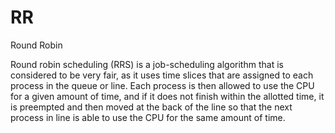 # RR

Round Robin

Round robin scheduling (RRS) is a job-scheduling algorithm that is considered to be very fair, as it uses time slices that are assigned to each process in the queue or line. Each process is then allowed to use the CPU for a given amount of time, and if it does not finish within the allotted time, it is preempted and then moved at the back of the line so that the next process in line is able to use the CPU for the same amount of time.
